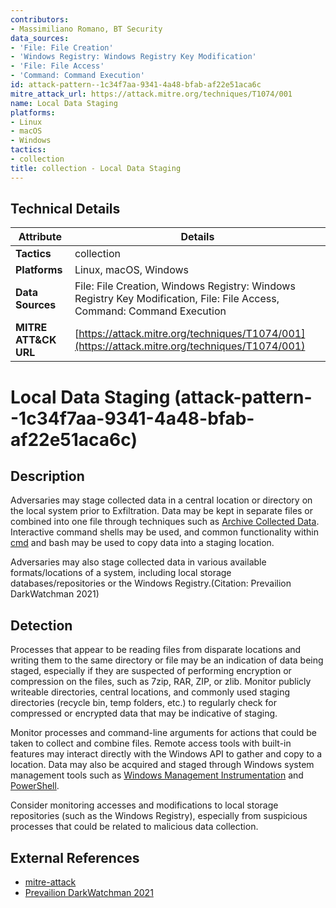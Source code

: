 ```yaml
---
contributors:
- Massimiliano Romano, BT Security
data_sources:
- 'File: File Creation'
- 'Windows Registry: Windows Registry Key Modification'
- 'File: File Access'
- 'Command: Command Execution'
id: attack-pattern--1c34f7aa-9341-4a48-bfab-af22e51aca6c
mitre_attack_url: https://attack.mitre.org/techniques/T1074/001
name: Local Data Staging
platforms:
- Linux
- macOS
- Windows
tactics:
- collection
title: collection - Local Data Staging
---
```


## Technical Details

| Attribute | Details |
|-----------|----------|
| **Tactics** | collection |
| **Platforms** | Linux, macOS, Windows |
| **Data Sources** | File: File Creation, Windows Registry: Windows Registry Key Modification, File: File Access, Command: Command Execution |
| **MITRE ATT&CK URL** | [https://attack.mitre.org/techniques/T1074/001](https://attack.mitre.org/techniques/T1074/001) |

# Local Data Staging (attack-pattern--1c34f7aa-9341-4a48-bfab-af22e51aca6c)

## Description
Adversaries may stage collected data in a central location or directory on the local system prior to Exfiltration. Data may be kept in separate files or combined into one file through techniques such as [Archive Collected Data](https://attack.mitre.org/techniques/T1560). Interactive command shells may be used, and common functionality within [cmd](https://attack.mitre.org/software/S0106) and bash may be used to copy data into a staging location.

Adversaries may also stage collected data in various available formats/locations of a system, including local storage databases/repositories or the Windows Registry.(Citation: Prevailion DarkWatchman 2021)

## Detection
Processes that appear to be reading files from disparate locations and writing them to the same directory or file may be an indication of data being staged, especially if they are suspected of performing encryption or compression on the files, such as 7zip, RAR, ZIP, or zlib. Monitor publicly writeable directories, central locations, and commonly used staging directories (recycle bin, temp folders, etc.) to regularly check for compressed or encrypted data that may be indicative of staging.

Monitor processes and command-line arguments for actions that could be taken to collect and combine files. Remote access tools with built-in features may interact directly with the Windows API to gather and copy to a location. Data may also be acquired and staged through Windows system management tools such as [Windows Management Instrumentation](https://attack.mitre.org/techniques/T1047) and [PowerShell](https://attack.mitre.org/techniques/T1059/001).

Consider monitoring accesses and modifications to local storage repositories (such as the Windows Registry), especially from suspicious processes that could be related to malicious data collection.

## External References
- [mitre-attack](https://attack.mitre.org/techniques/T1074/001)
- [Prevailion DarkWatchman 2021](https://web.archive.org/web/20220629230035/https://www.prevailion.com/darkwatchman-new-fileless-techniques/)
